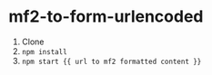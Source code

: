 # mf2-to-form-urlencoded

1. Clone
2. `npm install`
3. `npm start {{ url to mf2 formatted content }}`

